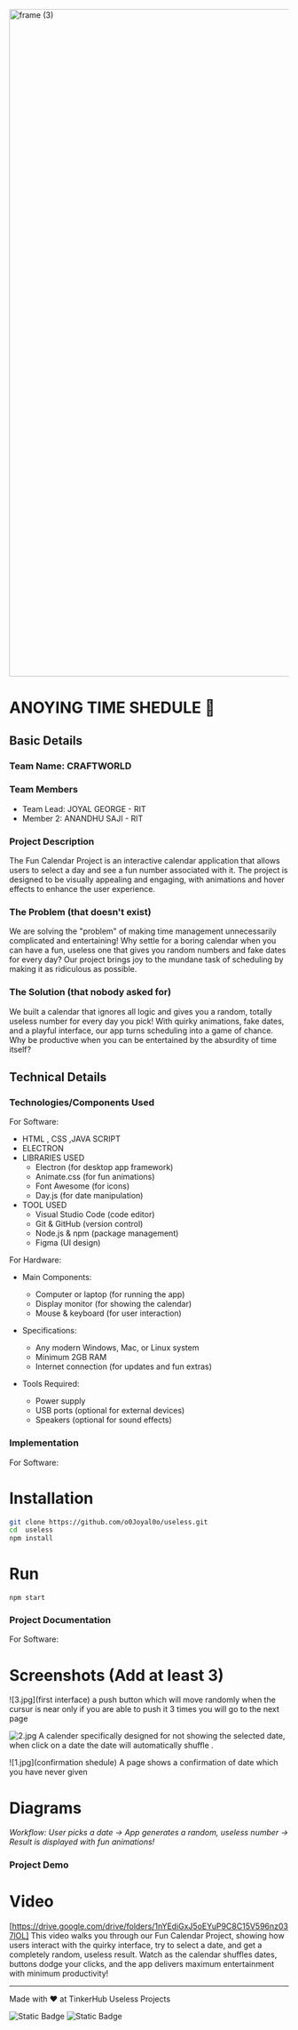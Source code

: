 <img width="3188" height="1202" alt="frame (3)" src="https://github.com/o0Joyal0o/useless/asset" />


#  ANOYING TIME SHEDULE  🎯


## Basic Details
### Team Name: CRAFTWORLD


### Team Members
- Team Lead: JOYAL GEORGE - RIT
- Member 2:  ANANDHU SAJI - RIT


### Project Description
The Fun Calendar Project is an interactive calendar application that allows users to select a day and see a fun number associated with it. The project is designed to be visually appealing and engaging, with animations and hover effects to enhance the user experience.


### The Problem (that doesn't exist)
We are solving the "problem" of making time management unnecessarily complicated and entertaining! Why settle for a boring calendar when you can have a fun, useless one that gives you random numbers and fake dates for every day? Our project brings joy to the mundane task of scheduling by making it as ridiculous as possible.

### The Solution (that nobody asked for)
We built a calendar that ignores all logic and gives you a random, totally useless number for every day you pick! With quirky animations, fake dates, and a playful interface, our app turns scheduling into a game of chance. Why be productive when you can be entertained by the absurdity of time itself?

## Technical Details
### Technologies/Components Used
For Software:
- HTML , CSS ,JAVA SCRIPT
- ELECTRON
- LIBRARIES USED
  - Electron (for desktop app framework)
  - Animate.css (for fun animations)
  - Font Awesome (for icons)
  - Day.js (for date manipulation)
- TOOL USED 
  - Visual Studio Code (code editor)
  - Git & GitHub (version control)
  - Node.js & npm (package management)
  - Figma (UI design)

For Hardware:
- Main Components:
  - Computer or laptop (for running the app)
  - Display monitor (for showing the calendar)
  - Mouse & keyboard (for user interaction)

- Specifications:
  - Any modern Windows, Mac, or Linux system
  - Minimum 2GB RAM
  - Internet connection (for updates and fun extras)

- Tools Required:
  - Power supply
  - USB ports (optional for external devices)
  - Speakers (optional for sound effects)

### Implementation
For Software:
# Installation
```bash
git clone https://github.com/o0Joyal0o/useless.git
cd  useless
npm install
```

# Run
    npm start

### Project Documentation
For Software:

# Screenshots (Add at least 3)
![3.jpg](first interface)
a push button which will move randomly when the cursur is near only if you are able to push it 3 times you will go to the next page

![2.jpg](calender)
A calender specifically designed for not showing the selected date, when click on a date the date will automatically shuffle .

![1.jpg](confirmation shedule)
A page shows a confirmation of date  which you have never given 

# Diagrams
*Workflow: User picks a date → App generates a random, useless number → Result is displayed with fun animations!*

<!--For Hardware:

# Schematic & Circuit
![Circuit](Add your circuit diagram here)
Add caption explaining connections

![Schematic](Add your schematic diagram here)
Add caption explaining the schematic

# Build Photos
![Components](Add photo of your components here)
List out all components shown

![Build](Add photos of build process here)
Explain the build steps

![Final](Add photo of final product here)
Explain the final build--->

### Project Demo
# Video
[https://drive.google.com/drive/folders/1nYEdiGxJ5oEYuP9C8C15V596nz037lOL]
This video walks you through our Fun Calendar Project, showing how users interact with the quirky interface, try to select a date, and get a completely random, useless result. Watch as the calendar shuffles dates, buttons dodge your clicks, and the app delivers maximum entertainment with minimum productivity!

---
Made with ❤ at TinkerHub Useless Projects 

![Static Badge](https://img.shields.io/badge/TinkerHub-24?color=%23000000&link=https%3A%2F%2Fwww.tinkerhub.org%2F)
![Static Badge](https://img.shields.io/badge/UselessProjects--25-25?link=https%3A%2F%2Fwww.tinkerhub.org%2Fevents%2FQ2Q1TQKX6Q%2FUseless%2520Projects)